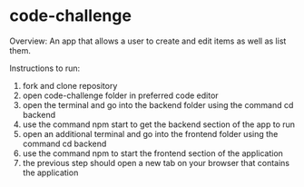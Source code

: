 # code-challenge

Overview:
An app that allows a user to create and edit items as well as list them.

Instructions to run:
1. fork and clone repository
2. open code-challenge folder in preferred code editor
3. open the terminal and go into the backend folder using the command cd backend
4. use the command npm start to get the backend section of the app to run
5. open an additional terminal and go into the frontend folder using the command cd backend
6. use the command npm to start the frontend section of the application
7. the previous step should open a new tab on your browser that contains the application
